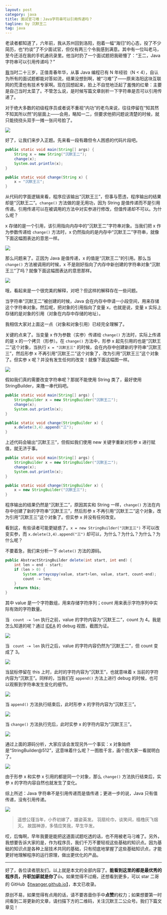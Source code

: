 ```yaml
---
layout: post
category: java
title: 面试官刁难：Java字符串可以引用传递吗？
tagline: by 沉默王二
tag: java
---
```


老读者都知道了，六年前，我从苏州回到洛阳，抱着一幅“海归”的心态，投了不少简历，也“约谈”了不少面试官，但仅有两三个令我感到满意。其中有一位叫老马，至今还活在我的手机通讯录里。他当时扔了一个面试题把我砸懵了：“王二，Java 字符串可以引用传递吗？”

<!--more-->




[我](https://mp.weixin.qq.com/s/feoOINGSyivBO8Z1gaQVOA)当时二十三岁，正值青春年华，从事 Java 编程已有 N 年经验（N < 4），自认为所有的面试题都能对答如流，结果没想到啊，被“刁难”了——原来洛阳这块互联网的荒漠也有技术专家啊。现在回想起来，脸上不自觉地泛起了羞愧的红晕：主要是自己当时太菜了。不管怎么说，是时候写篇文章剖析一下字符串是否可以引用传递了。

对于绝大多数的初级程序员或者说不重视“内功”的老鸟来说，往往停留在“知其然不知其所以然”的层面上——会用，略知一二，但要求他把问题说清楚的时候，就只能挠挠头双手一摊一张问号脸了。

![](http://www.itwanger.com/assets/images/2020/01/java-string-reference-pass-01.png)

好了，让我们来步入正题。先来看一段有趣但令人困惑的代码片段吧。

```java
public static void main(String[] args) {
    String x = new String("沉默王二");
    change(x);
    System.out.println(x);
}

public static void change(String x) {
    x = "沉默王三";
}
```

从代码的字面逻辑来看，程序应该输出“沉默王三”，但事与愿违，程序输出的结果却是“沉默王二”。`change()` 方法做的是无用功，因为 String 是值传递而不是引用传递。引用传递可以在被调用的方法中对实参进行修改，但值传递却不可以。为什么呢？

x 存储的是一个引用，该引用指向内存中的“沉默王二”字符串对象。当我们把 x 作为参数传递给 `change()` 方法时，x 仍然指向的是内存中“沉默王二”字符串，就像下面这幅图表达的意思一样。

![](http://www.itwanger.com/assets/images/2020/01/java-string-reference-pass-02.png)

那么问题来了。正因为 Java 是值传递，x 的值是“沉默王二”的引用。那么当 `change()` 方法被调用的时候，x 不是刚好指向了内存中新创建的字符串对象“沉默王三”了吗？就像下面这幅图表达的意思那样。

![](http://www.itwanger.com/assets/images/2020/01/java-string-reference-pass-03.png)

哦，看起来是一个很完美的解释，对吧？但这样的解释存在一些问题。

当字符串“沉默王二”被创建的时候，Java 会在内存中申请一小段空间，用来存储这个字符串对象。然后呢，把对象的引用指向了变量 x，也就是说，变量 x 实际上存储的是对象的引用（对象在内存中存储的地址）。

我相信大家对上面这一点（对象和对象引用）已经完全理解了。

关键的点来了。当变量 x 作为参数（实参）传递给 `change()` 方法时，实际上传递的是 x 的一个拷贝（形参）。在 `change()` 方法中，形参 x 起先引用的也是“沉默王二”这个对象，当执行 `x = "沉默王三"` 的时候，会在内存中创建新的字符串“沉默王三”，然后形参 x 不再引用“沉默王二”这个对象了，改为引用“沉默王三”这个对象了。但实参 x 呢？并没有发生任何的改变！就像下面这幅图一样。

![](http://www.itwanger.com/assets/images/2020/01/java-string-reference-pass-04.png)

假如我们真的需要改变字符串呢？那就不能使用 String 类了，最好使用 StringBuilder，来撸一串代码吧。

```java
public static void main(String[] args) {
    StringBuilder x = new StringBuilder("沉默王二");
    change(x);
    System.out.println(x);
}

public static void change(StringBuilder x) {
    x.delete(3,4).append("三");
}
```

上述代码会输出“沉默王三”，但假如我们使用 new 关键字重新对形参 x 进行赋值，就无济于事。

```java
public static void main(String[] args) {
    StringBuilder x = new StringBuilder("沉默王二");
    change(x);
    System.out.println(x);
}

public static void change(StringBuilder x) {
    x = new StringBuilder("沉默王三");
}
```

程序输出的结果仍然是“沉默王二”，原因其实和 String 一样，`change()` 方法在内存中创建了新的字符串“沉默王三”，然后形参 x 不再引用“沉默王二”这个对象，改为引用“沉默王三”这个对象了。但实参 x 并没有任何改变。


看到这，有些读者可能更疑惑了。`x = new StringBuilder("沉默王三")` 不可以改变实参，而 `x.delete(3,4).append("三")` 却可以，为什么？为什么？为什么？为什么呢？

不要着急，我们来分析一下 `delete()` 方法的源码。

```java
public AbstractStringBuilder delete(int start, int end) {
    int len = end - start;
    if (len > 0) {
        System.arraycopy(value, start+len, value, start, count-end);
        count -= len;
    }
    return this;
}
```

其中 value 是一个字符数组，用来存储字符序列；count 用来表示字符序列中实际有效的字符数量。

当 ` count -= len` 执行之前，value 的字符内容为“沉默王二”，count 为 4。我是怎么知道的呢？通过 [IDEA](http://www.itwanger.com/java/2019/11/25/java-idea-community.html) 的 debug 视图，截图为证。

![](http://www.itwanger.com/assets/images/2020/01/java-string-reference-pass-05.png)

当 ` count -= len` 执行之后，value 的字符内容仍然为“沉默王二”，但 count 变成了 3。

![](http://www.itwanger.com/assets/images/2020/01/java-string-reference-pass-06.png)

当鼠标停留在 this 上时，此时的字符内容为“沉默王”，也就意味着 x 当前的字符内容为“沉默王”。同样的，当我们在 `append()` 方法上进行 debug 的时候，也可以观察到字符串发生变化的细节。

![](http://www.itwanger.com/assets/images/2020/01/java-string-reference-pass-07.png)

当 `append()` 方法执行结束后，此时形参 x 的字符内容为“沉默王三”。

![](http://www.itwanger.com/assets/images/2020/01/java-string-reference-pass-08.png)

当 `change()` 方法执行完后，此时实参 x 的字符内容为“沉默王三”。


![](http://www.itwanger.com/assets/images/2020/01/java-string-reference-pass-09.png)

通过上面的源码分析，大家应该会发现另外一个事实：x 对象始终是“StringBuilder@512”，这意味着什么呢？一图胜千言，画个图大家一看就明白了。

![](http://www.itwanger.com/assets/images/2020/01/java-string-reference-pass-10.png)

由于形参 x 和实参 x 引用的都是同一个对象，那么 `change()` 方法执行结束后，实参 x 的字符内容自然也就发生了变化。

综上所述：Java 字符串不是引用传递而是值传递；更进一步的说，Java 只有值传递，没有引用传递。


![](http://www.itwanger.com/assets/images/2020/01/java-string-reference-pass-11.png)

>遥想公瑾当年，小乔初嫁了，雄姿英发。 
羽扇纶巾，谈笑间，樯橹灰飞烟灭。 
故国神游，多情应笑我，早生华发。

哎，后悔啊，早年我要是能把这道面试题吃透的话，也不用被老马刁难了。另外，我想要告诉大家的是，作为程序员，我们千万不要轻视这些基础的知识点。因为基础的知识点是各种上层技术共同的基础，只有彻底地掌握了这些基础知识点，才能更好地理解程序的运行原理，做出更优化的产品。

------

好了，各位读者朋友们，以上就是本文的全部内容了。**能看到这里的都是最优秀的程序员，升职加薪就是你了**👍。如果觉得不过瘾，还想看到更多，可以 star 二哥的 GitHub【[itwanger.github.io](https://github.com/qinggee/itwanger.github.io)】，本文已收录。

原创不易，如果觉得有点用的话，请不要吝啬你手中**点赞**的权力；如果想要第一时间看到二哥更新的文章，请扫描下方的二维码，关注沉默王二公众号。我们下篇文章见！


